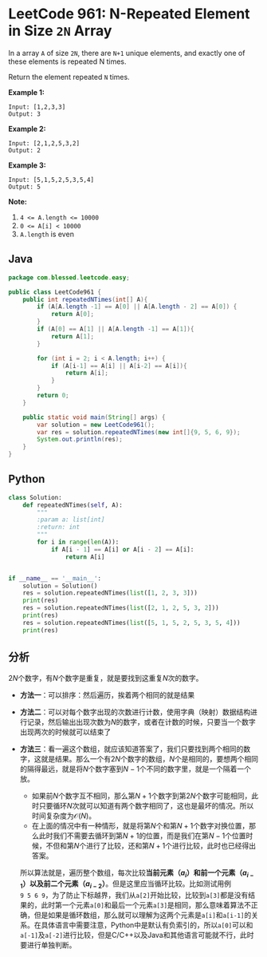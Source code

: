 # LeetCode 961: N-Repeated Element in Size `2N` Array

In a array `A` of size `2N`, there are `N+1` unique elements, and exactly one of these elements is repeated N times.

Return the element repeated `N` times.



**Example 1:**

```
Input: [1,2,3,3]
Output: 3
```

**Example 2:**

```
Input: [2,1,2,5,3,2]
Output: 2
```

**Example 3:**

```
Input: [5,1,5,2,5,3,5,4]
Output: 5 
```

**Note:**

1. `4 <= A.length <= 10000`
2. `0 <= A[i] < 10000`
3. `A.length` is even

## Java

```java
package com.blessed.leetcode.easy;

public class LeetCode961 {
    public int repeatedNTimes(int[] A){
        if (A[A.length -1] == A[0] || A[A.length - 2] == A[0]) {
            return A[0];
        }
        if (A[0] == A[1] || A[A.length -1] == A[1]){
            return A[1];
        }

        for (int i = 2; i < A.length; i++) {
            if (A[i-1] == A[i] || A[i-2] == A[i]){
                return A[i];
            }
        }
        return 0;
    }

    public static void main(String[] args) {
        var solution = new LeetCode961();
        var res = solution.repeatedNTimes(new int[]{9, 5, 6, 9});
        System.out.println(res);
    }
}

```

## Python

```python
class Solution:
    def repeatedNTimes(self, A):
        """
        :param a: list[int]
        :return: int
        """
        for i in range(len(A)):
            if A[i - 1] == A[i] or A[i - 2] == A[i]:
                return A[i]


if __name__ == '__main__':
    solution = Solution()
    res = solution.repeatedNTimes(list([1, 2, 3, 3]))
    print(res)
    res = solution.repeatedNTimes(list([2, 1, 2, 5, 3, 2]))
    print(res)
    res = solution.repeatedNTimes(list([5, 1, 5, 2, 5, 3, 5, 4]))
    print(res)
```

## 分析

$2N$个数字，有$N$个数字是重复，就是要找到这重复$N$次的数字。

- **方法一**：可以排序：然后遍历，挨着两个相同的就是结果

- **方法二**：可以对每个数字出现的次数进行计数，使用字典（映射）数据结构进行记录，然后输出出现次数为$N$的数字，或者在计数的时候，只要当一个数字出现两次的时候就可以结束了

- **方法三**：看一遍这个数组，就应该知道答案了，我们只要找到两个相同的数字，这就是结果。那么一个有$2N$个数字的数组，$N$个是相同的，要想两个相同的隔得最远，就是将$N$个数字塞到$N-1$个不同的数字里，就是一个隔着一个放。

  - 如果前$N$个数字互不相同，那么第$N+1$个数字到第$2N$个数字可能相同，此时只要循环$N$次就可以知道有两个数字相同了，这也是最坏的情况。所以时间复杂度为$\mathcal{O}(N)$。
  - 在上面的情况中有一种情形，就是将第$N$个和第$N+1$个数字对换位置，那么此时我们不需要去循环到第$N+1$的位置，而是我们在第$N-1$个位置时候，不但和第$N$个进行了比较，还和第$N+1$个进行比较，此时也已经得出答案。

  所以算法就是，遍历整个数组，每次比较**当前元素（$a_i$）**和**前一个元素（$a_{i-1}$）**以及**前二个元素（$a_{i-2}$）**。但是这里应当循环比较。比如测试用例`9 5 6 9`，为了防止下标越界，我们从`a[2]`开始比较，比较到`a[3]`都是没有结果的，此时第一个元素`a[0]`和最后一个元素`a[3]`是相同，那么意味着算法不正确，但是如果是循环数组，那么就可以理解为这两个元素是`a[i]`和`a[i-1]`的关系。在具体语言中需要注意，Python中是默认有负索引的，所以`a[0]`可以和`a[-1]`及`a[-2]`进行比较，但是C/C++以及Java和其他语言可能就不行，此时要进行单独判断。
